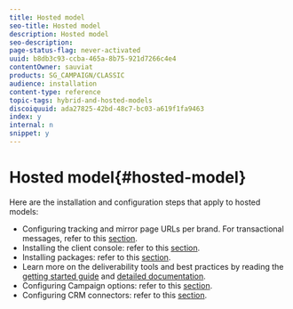 ```yaml
---
title: Hosted model
seo-title: Hosted model
description: Hosted model
seo-description: 
page-status-flag: never-activated
uuid: b8db3c93-ccba-465a-8b75-921d7266c4e4
contentOwner: sauviat
products: SG_CAMPAIGN/CLASSIC
audience: installation
content-type: reference
topic-tags: hybrid-and-hosted-models
discoiquuid: ada27825-42bd-48c7-bc03-a619f1fa9463
index: y
internal: n
snippet: y
---
```


# Hosted model{#hosted-model}

Here are the installation and configuration steps that apply to hosted models:

* Configuring tracking and mirror page URLs per brand. For transactional messages, refer to this [section](https://helpx.adobe.com/campaign/classic/message-center/using/configuring-multibranding.html).
* Installing the client console: refer to this [section](https://helpx.adobe.com/campaign/classic/installation/using/installing-the-client-console.html).
* Installing packages: refer to this [section](https://helpx.adobe.com/campaign/classic/installation/using/installing-packages.html).
* Learn more on the deliverability tools and best practices by reading the [getting started guide](https://docs.campaign.adobe.com/doc/AC/getting_started/EN/deliverability.html) and [detailed documentation](https://helpx.adobe.com/campaign/classic/delivery/using/about-deliverability.html).
* Configuring Campaign options: refer to this [section](https://helpx.adobe.com/campaign/classic/installation/using/configuring-campaign-options.html).
* Configuring CRM connectors: refer to this [section](https://helpx.adobe.com/campaign/classic/platform/using/crm-connectors.html).

